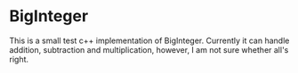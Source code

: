 # BigInteger
This is a small test c++ implementation of BigInteger. Currently it can handle addition, subtraction and multiplication, however, I am not sure whether all's right.
